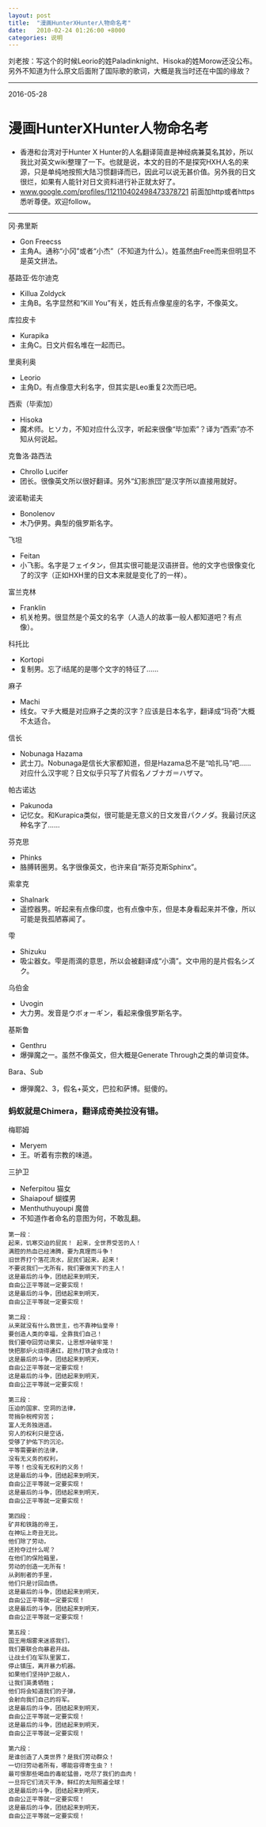 ```yaml
---
layout: post
title:  "漫画HunterXHunter人物命名考"
date:   2010-02-24 01:26:00 +8000
categories: 说明
---
```


刘老按：写这个的时候Leorio的姓Paladinknight、Hisoka的姓Morow还没公布。另外不知道为什么原文后面附了国际歌的歌词，大概是我当时还在中国的缘故？
<hr>
2016-05-28

# 漫画HunterXHunter人物命名考

- 香港和台湾对于Hunter X Hunter的人名翻译简直是神经病兼莫名其妙，所以我比对英文wiki整理了一下。也就是说，本文的目的不是探究HXH人名的来源，只是单纯地按照大陆习惯翻译而已，因此可以说无甚价值。另外我的日文很烂，如果有人能针对日文资料进行补正就太好了。
- www.google.com/profiles/112110402498473378721 前面加http或者https悉听尊便。欢迎follow。

<hr>

冈·弗里斯

- Gon Freecss
- 主角A。通称“小冈”或者“小杰”（不知道为什么）。姓虽然由Free而来但明显不是英文拼法。

基路亚·佐尔迪克

- Killua Zoldyck
- 主角B。名字显然和“Kill You”有关，姓氏有点像星座的名字，不像英文。

库拉皮卡

- Kurapika
- 主角C。日文片假名堆在一起而已。

里奥利奥

- Leorio
- 主角D。有点像意大利名字，但其实是Leo重复2次而已吧。

西索（毕索加）

- Hisoka
- 魔术师。ヒソカ，不知对应什么汉字，听起来很像“毕加索”？译为“西索”亦不知从何说起。

克鲁洛·路西法

- Chrollo Lucifer
- 团长。很像英文所以很好翻译。另外“幻影旅団”是汉字所以直接用就好。

波诺勒诺夫

- Bonolenov
- 木乃伊男。典型的俄罗斯名字。

飞坦

- Feitan
- 小飞影。名字是フェイタン，但其实很可能是汉语拼音。他的文字也很像变化了的汉字（正如HXH里的日文本来就是变化了的一样）。

富兰克林

- Franklin
- 机关枪男。很显然是个英文的名字（人造人的故事一般人都知道吧？有点像）。

科托比

- Kortopi
- 复制男。忘了i结尾的是哪个文字的特征了……

麻子

- Machi
- 线女。マチ大概是对应麻子之类的汉字？应该是日本名字，翻译成“玛奇”大概不太适合。

信长

- Nobunaga Hazama
- 武士刀。Nobunaga是信长大家都知道，但是Hazama总不是“哈扎马”吧……对应什么汉字呢？日文似乎只写了片假名ノブナガ＝ハザマ。

帕古诺达

- Pakunoda
- 记忆女。和Kurapica类似，很可能是无意义的日文发音パクノダ。我最讨厌这种名字了……

芬克思

- Phinks
- 胳膊转圈男。名字很像英文，也许来自“斯芬克斯Sphinx”。

索拿克

- Shalnark
- 遥控器男。听起来有点像印度，也有点像中东，但是本身看起来并不像，所以可能是我孤陋寡闻了。

雫

- Shizuku
- 吸尘器女。雫是雨滴的意思，所以会被翻译成“小滴”。文中用的是片假名シズク。

乌伯金

- Uvogin
- 大力男。发音是ウボォーギン，看起来像俄罗斯名字。

基斯鲁

- Genthru
- 爆弾魔之一。虽然不像英文，但大概是Generate Through之类的单词变体。

Bara、Sub

- 爆弾魔2、3，假名+英文，巴拉和萨博。挺傻的。

### 蚂蚁就是Chimera，翻译成奇美拉没有错。

梅耶姆

- Meryem
- 王。听着有宗教的味道。

三护卫

- Neferpitou 猫女
- Shaiapouf 蝴蝶男
- Menthuthuyoupi 魔兽
- 不知道作者命名的意图为何，不敢乱翻。

```
第一段：
起来，饥寒交迫的屁民！ 起来，全世界受苦的人！ 
满腔的热血已经沸腾，要为真理而斗争！ 
旧世界打个落花流水，屁民们起来，起来！ 
不要说我们一无所有，我们要做天下的主人！ 
这是最后的斗争，团结起来到明天， 
自由公正平等就一定要实现！ 
这是最后的斗争，团结起来到明天， 
自由公正平等就一定要实现！

第二段：
从来就没有什么救世主，也不靠神仙皇帝！ 
要创造人类的幸福，全靠我们自己！ 
我们要夺回劳动果实，让思想冲破牢笼！ 
快把那炉火烧得通红，趁热打铁才会成功！ 
这是最后的斗争，团结起来到明天， 
自由公正平等就一定要实现！ 
这是最后的斗争，团结起来到明天， 
自由公正平等就一定要实现！ 

第三段：
压迫的国家、空洞的法律，
苛捐杂税榨穷苦；
富人无务独逍遥。
穷人的权利只是空话，
受够了护佑下的沉沦。
平等需要新的法律，
没有无义务的权利，
平等！也没有无权利的义务！
这是最后的斗争，团结起来到明天， 
自由公正平等就一定要实现！ 
这是最后的斗争，团结起来到明天， 
自由公正平等就一定要实现！

第四段：
矿井和铁路的帝王，
在神坛上奇丑无比。
他们除了劳动，
还抢夺过什么呢？
在他们的保险箱里，
劳动的创造一无所有！
从剥削者的手里，
他们只是讨回血债。
这是最后的斗争，团结起来到明天， 
自由公正平等就一定要实现！ 
这是最后的斗争，团结起来到明天， 
自由公正平等就一定要实现！

第五段：
国王用烟雾来迷惑我们，
我们要联合向暴君开战。
让战士们在军队里罢工，
停止镇压，离开暴力机器。
如果他们坚持护卫敌人，
让我们英勇牺牲；
他们将会知道我们的子弹，
会射向我们自己的将军。
这是最后的斗争，团结起来到明天， 
自由公正平等就一定要实现！ 
这是最后的斗争，团结起来到明天， 
自由公正平等就一定要实现！

第六段：
是谁创造了人类世界？是我们劳动群众！ 
一切归劳动者所有，哪能容得寄生虫？！ 
最可恨那些喝血的毒蛇猛兽，吃尽了我们的血肉！ 
一旦将它们消灭干净，鲜红的太阳照遍全球！ 
这是最后的斗争，团结起来到明天， 
自由公正平等就一定要实现！ 
这是最后的斗争，团结起来到明天， 
自由公正平等就一定要实现！
```